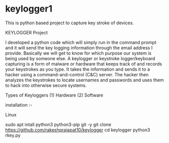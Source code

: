 # keylogger1
This is python based project to capture key stroke of devices.


KEYLOGGER Project

I developed a python code which will simply run in the command prompt and it will send the key logging information through the email address I provide. Basically we will get to know for which purpose our system is being used by someone else. A keylogger or keystroke logger/keyboard capturing is a form of malware or hardware that keeps track of and records your keystrokes as you type. It takes the information and sends it to a hacker using a command-and-control (C&C) server. The hacker then analyzes the keystrokes to locate usernames and passwords and uses them to hack into otherwise secure systems.

Types of Keyloggers (1) Hardware (2) Software

installation :-

Linux 

sudo apt intall python3 python3-pip git -y
git clone https://github.com/rakeshprajapat10/keylogger
cd keylogger
python3 rkey.py
